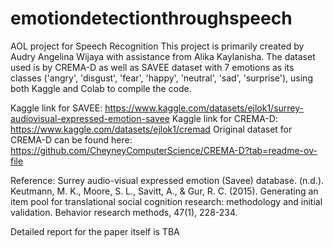 # emotiondetectionthroughspeech


AOL project for Speech Recognition
This project is primarily created by Audry Angelina Wijaya with assistance from Alika Kaylanisha.
The dataset used is by CREMA-D as well as SAVEE dataset with 7 emotions as its classes ('angry', 'disgust', 'fear', 'happy', 'neutral', 'sad', 'surprise'), using both Kaggle and Colab to compile the code.

Kaggle link for SAVEE: <https://www.kaggle.com/datasets/ejlok1/surrey-audiovisual-expressed-emotion-savee>
Kaggle link for CREMA-D: <https://www.kaggle.com/datasets/ejlok1/cremad>
Original dataset for CREMA-D can be found here: <https://github.com/CheyneyComputerScience/CREMA-D?tab=readme-ov-file>

Reference: 
Surrey audio-visual expressed emotion (Savee) database. (n.d.).
Keutmann, M. K., Moore, S. L., Savitt, A., & Gur, R. C. (2015). Generating an item pool for translational social cognition research: methodology and initial validation. Behavior research methods, 47(1), 228-234.

Detailed report for the paper itself is TBA
